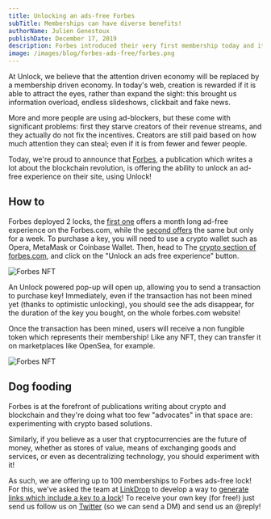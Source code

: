```yaml
---
title: Unlocking an ads-free Forbes
subTitle: Memberships can have diverse benefits!
authorName: Julien Genestoux
publishDate: December 17, 2019
description: Forbes introduced their very first membership today and it lets anyone with an ethereum wallet unlock an ads free experience
image: /images/blog/forbes-ads-free/forbes.png
---
```


At Unlock, we believe that the attention driven economy will be replaced by a membership driven economy. In today's web, creation is rewarded if it is able to attract the eyes, rather than expand the sight: this brought us information overload, endless slideshows, clickbait and fake news.

More and more people are using ad-blockers, but these come with significant problems: first they starve creators of their revenue streams, and they actually do not fix the incentives. Creators are still paid based on how much attention they can steal; even if it is from fewer and fewer people.

Today, we're proud to announce that [Forbes](https://www.forbes.com/), a publication which writes a lot about the blockchain revolution, is offering the ability to unlock an ad-free experience on their site, using Unlock!

## How to

Forbes deployed 2 locks, the [first one](https://etherscan.io/token/0xf429bb8044bf4b21c65e3ec459eb3010197c6f82) offers a month long ad-free experience on the Forbes.com, while the [second offers](https://etherscan.io/token/0xb2b879764c649c7769f7c90845b0cb2a86add821) the same but only for a week. To purchase a key, you will need to use a crypto wallet such as Opera, MetaMask or Coinbase Wallet. Then, head to The [crypto section of forbes.com](https://www.forbes.com/crypto-blockchain), and click on the "Unlock an ads free experience" button.

![Forbes NFT](/images/blog/forbes-ads-free/unlock-forbes.png)

An Unlock powered pop-up will open up, allowing you to send a transaction to purchase key! Immediately, even if the transaction has not been mined yet (thanks to optimistic unlocking), you should see the ads disappear, for the duration of the key you bought, on the whole forbes.com website!

Once the transaction has been mined, users will receive a non fungible token which represents their membership! Like any NFT, they can transfer it on marketplaces like OpenSea, for example.

![Forbes NFT](/images/blog/forbes-ads-free/forbes-nft.png)

## Dog fooding

Forbes is at the forefront of publications writing about crypto and blockchain and they're doing what too few "advocates" in that space are: experimenting with crypto based solutions.

Similarly, if you believe as a user that cryptocurrencies are the future of money, whether as stores of value, means of exchanging goods and services, or even as decentralizing technology, you should experiment with it!

As such, we are offering up to 100 memberships to Forbes ads-free lock! For this, we've asked the team at [LinkDrop](https://linkdrop.io/) to develop a way to [generate links which include a key to a lock](https://github.com/LinkdropHQ/linkdrop-unlock)! To receive your own key (for free!) just send us follow us on [Twitter](https://x.com/unlockprotocol) (so we can send a DM) and send us an @reply!
